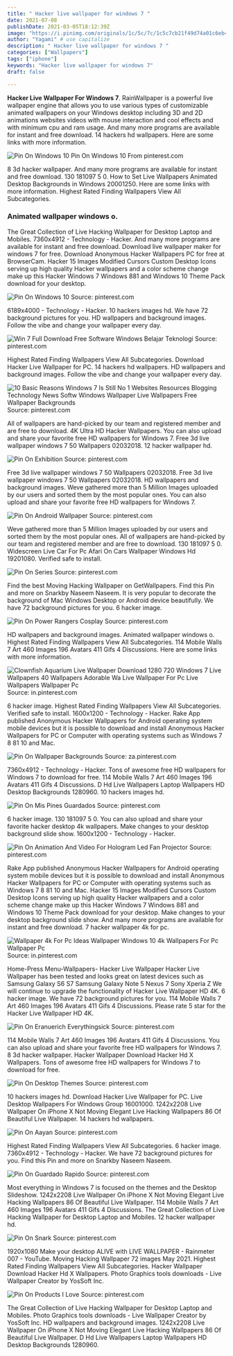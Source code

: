```yaml
---
title: " Hacker live wallpaper for windows 7 "
date: 2021-07-08
publishDate: 2021-03-05T18:12:39Z
image: "https://i.pinimg.com/originals/1c/5c/7c/1c5c7cb21f49d74a01c6eb4de76fc94a.jpg"
author: "Yagami" # use capitalize
description: " Hacker live wallpaper for windows 7 "
categories: ["Wallpapers"]
tags: ["iphone"]
keywords: "Hacker live wallpaper for windows 7"
draft: false

---
```



**Hacker Live Wallpaper For Windows 7**. RainWallpaper is a powerful live wallpaper engine that allows you to use various types of customizable animated wallpapers on your Windows desktop including 3D and 2D animations websites videos with mouse interaction and cool effects and with minimum cpu and ram usage. And many more programs are available for instant and free download. 14 hackers hd wallpapers. Here are some links with more information.

![Pin On Windows 10](https://i.pinimg.com/originals/11/c4/c0/11c4c02d38ad3337e95488f70e627563.jpg "Pin On Windows 10")
Pin On Windows 10 From pinterest.com


8 3d hacker wallpaper. And many more programs are available for instant and free download. 130 181097 5 0. How to Set Live Wallpapers Animated Desktop Backgrounds in Windows 20001250. Here are some links with more information. Highest Rated Finding Wallpapers View All Subcategories.

### Animated wallpaper windows o.

The Great Collection of Live Hacking Wallpaper for Desktop Laptop and Mobiles. 7360x4912 - Technology - Hacker. And many more programs are available for instant and free download. Download live wallpaper maker for windows 7 for free. Download Anonymous Hacker Wallpapers PC for free at BrowserCam. Hacker 15 Images Modified Cursors Custom Desktop Icons serving up high quality Hacker wallpapers and a color scheme change make up this Hacker Windows 7 Windows 881 and Windows 10 Theme Pack download for your desktop.


![Pin On Windows 10](https://i.pinimg.com/originals/11/c4/c0/11c4c02d38ad3337e95488f70e627563.jpg "Pin On Windows 10")
Source: pinterest.com

6189x4000 - Technology - Hacker. 10 hackers images hd. We have 72 background pictures for you. HD wallpapers and background images. Follow the vibe and change your wallpaper every day.

![Win 7 Full Download Free Software Windows Belajar Teknologi](https://i.pinimg.com/originals/af/7b/7d/af7b7d3f55c8cbec5cdb3e9479728677.jpg "Win 7 Full Download Free Software Windows Belajar Teknologi")
Source: pinterest.com

Highest Rated Finding Wallpapers View All Subcategories. Download Hacker Live Wallpaper for PC. 14 hackers hd wallpapers. HD wallpapers and background images. Follow the vibe and change your wallpaper every day.

![10 Basic Reasons Windows 7 Is Still No 1 Websites Resources Blogging Technology News Softw Windows Wallpaper Live Wallpapers Free Wallpaper Backgrounds](https://i.pinimg.com/originals/12/d3/f9/12d3f9462c536e9016b9c21ee9bb7cc2.jpg "10 Basic Reasons Windows 7 Is Still No 1 Websites Resources Blogging Technology News Softw Windows Wallpaper Live Wallpapers Free Wallpaper Backgrounds")
Source: pinterest.com

All of wallpapers are hand-picked by our team and registered member and are free to download. 4K Ultra HD Hacker Wallpapers. You can also upload and share your favorite free HD wallpapers for Windows 7. Free 3d live wallpaper windows 7 50 Wallpapers 02032018. 12 hacker wallpaper hd.

![Pin On Exhibition](https://i.pinimg.com/originals/2a/fe/f6/2afef6e0a8abfaf1bf0b74ff26e1924c.jpg "Pin On Exhibition")
Source: pinterest.com

Free 3d live wallpaper windows 7 50 Wallpapers 02032018. Free 3d live wallpaper windows 7 50 Wallpapers 02032018. HD wallpapers and background images. Weve gathered more than 5 Million Images uploaded by our users and sorted them by the most popular ones. You can also upload and share your favorite free HD wallpapers for Windows 7.

![Pin On Android Wallpaper](https://i.pinimg.com/474x/01/f6/fb/01f6fb5a6a80c2ab00f9e478f5a37072.jpg "Pin On Android Wallpaper")
Source: pinterest.com

Weve gathered more than 5 Million Images uploaded by our users and sorted them by the most popular ones. All of wallpapers are hand-picked by our team and registered member and are free to download. 130 181097 5 0. Widescreen Live Car For Pc Afari On Cars Wallpaper Windows Hd 19201080. Verified safe to install.

![Pin On Series](https://i.pinimg.com/originals/35/5c/9e/355c9ed5f18b3f52006c264da8faabd9.jpg "Pin On Series")
Source: pinterest.com

Find the best Moving Hacking Wallpaper on GetWallpapers. Find this Pin and more on Snarkby Naseem Naseem. It is very popular to decorate the background of Mac Windows Desktop or Android device beautifully. We have 72 background pictures for you. 6 hacker image.

![Pin On Power Rangers Cosplay](https://i.pinimg.com/originals/83/b4/76/83b47604f45fe92daacf0347af1d5fe1.jpg "Pin On Power Rangers Cosplay")
Source: pinterest.com

HD wallpapers and background images. Animated wallpaper windows o. Highest Rated Finding Wallpapers View All Subcategories. 114 Mobile Walls 7 Art 460 Images 196 Avatars 411 Gifs 4 Discussions. Here are some links with more information.

![Clownfish Aquarium Live Wallpaper Download 1280 720 Windows 7 Live Wallpapers 40 Wallpapers Adorable Wa Live Wallpaper For Pc Live Wallpapers Wallpaper Pc](https://i.pinimg.com/originals/df/16/5a/df165ade1d00459b7dfad38af41ce00d.jpg "Clownfish Aquarium Live Wallpaper Download 1280 720 Windows 7 Live Wallpapers 40 Wallpapers Adorable Wa Live Wallpaper For Pc Live Wallpapers Wallpaper Pc")
Source: in.pinterest.com

6 hacker image. Highest Rated Finding Wallpapers View All Subcategories. Verified safe to install. 1600x1200 - Technology - Hacker. Rake App published Anonymous Hacker Wallpapers for Android operating system mobile devices but it is possible to download and install Anonymous Hacker Wallpapers for PC or Computer with operating systems such as Windows 7 8 81 10 and Mac.

![Pin On Wallpaper Backgrounds](https://i.pinimg.com/originals/27/2b/e5/272be5cb85d8dbf53a2057576a5f8f02.jpg "Pin On Wallpaper Backgrounds")
Source: za.pinterest.com

7360x4912 - Technology - Hacker. Tons of awesome free HD wallpapers for Windows 7 to download for free. 114 Mobile Walls 7 Art 460 Images 196 Avatars 411 Gifs 4 Discussions. D Hd Live Wallpapers Laptop Wallpapers HD Desktop Backgrounds 1280960. 10 hackers images hd.

![Pin On Mis Pines Guardados](https://i.pinimg.com/474x/c2/be/61/c2be619b1659830f06e401bb560e97c4.jpg "Pin On Mis Pines Guardados")
Source: pinterest.com

6 hacker image. 130 181097 5 0. You can also upload and share your favorite hacker desktop 4k wallpapers. Make changes to your desktop background slide show. 1600x1200 - Technology - Hacker.

![Pin On Animation And Video For Hologram Led Fan Projector](https://i.pinimg.com/originals/99/32/88/993288f46523b8948abd92c25858e351.jpg "Pin On Animation And Video For Hologram Led Fan Projector")
Source: pinterest.com

Rake App published Anonymous Hacker Wallpapers for Android operating system mobile devices but it is possible to download and install Anonymous Hacker Wallpapers for PC or Computer with operating systems such as Windows 7 8 81 10 and Mac. Hacker 15 Images Modified Cursors Custom Desktop Icons serving up high quality Hacker wallpapers and a color scheme change make up this Hacker Windows 7 Windows 881 and Windows 10 Theme Pack download for your desktop. Make changes to your desktop background slide show. And many more programs are available for instant and free download. 7 hacker wallpaper 4k for pc.

![Wallpaper 4k For Pc Ideas Wallpaper Windows 10 4k Wallpapers For Pc Wallpaper Pc](https://i.pinimg.com/originals/1f/da/a4/1fdaa456c099cd1cba323a2a9a141cd1.jpg "Wallpaper 4k For Pc Ideas Wallpaper Windows 10 4k Wallpapers For Pc Wallpaper Pc")
Source: in.pinterest.com

Home-Press Menu-Wallpapers- Hacker Live Wallpaper Hacker Live Wallpaper has been tested and looks great on latest devices such as Samsung Galaxy S6 S7 Samsung Galaxy Note 5 Nexus 7 Sony Xperia Z We will continue to upgrade the functionality of Hacker Live Wallpaper HD 4K. 6 hacker image. We have 72 background pictures for you. 114 Mobile Walls 7 Art 460 Images 196 Avatars 411 Gifs 4 Discussions. Please rate 5 star for the Hacker Live Wallpaper HD 4K.

![Pin On Eranuerich Everythingsick](https://i.pinimg.com/originals/6c/d3/35/6cd33564560d5322a497facd8614430c.jpg "Pin On Eranuerich Everythingsick")
Source: pinterest.com

114 Mobile Walls 7 Art 460 Images 196 Avatars 411 Gifs 4 Discussions. You can also upload and share your favorite free HD wallpapers for Windows 7. 8 3d hacker wallpaper. Hacker Wallpaper Download Hacker Hd X Wallpapers. Tons of awesome free HD wallpapers for Windows 7 to download for free.

![Pin On Desktop Themes](https://i.pinimg.com/originals/db/ca/44/dbca44f8cf77a3f75a0271058bfb5b5e.jpg "Pin On Desktop Themes")
Source: pinterest.com

10 hackers images hd. Download Hacker Live Wallpaper for PC. Live Desktop Wallpapers For Windows Group 16001000. 1242x2208 Live Wallpaper On iPhone X Not Moving Elegant Live Hacking Wallpapers 86 Of Beautiful Live Wallpaper. 14 hackers hd wallpapers.

![Pin On Aayan](https://i.pinimg.com/474x/c8/76/90/c87690f6f016a4ee790b2dc14cf79e44.jpg "Pin On Aayan")
Source: pinterest.com

Highest Rated Finding Wallpapers View All Subcategories. 6 hacker image. 7360x4912 - Technology - Hacker. We have 72 background pictures for you. Find this Pin and more on Snarkby Naseem Naseem.

![Pin On Guardado Rapido](https://i.pinimg.com/originals/6d/72/9c/6d729c94958600a444bacac9375fe03f.png "Pin On Guardado Rapido")
Source: pinterest.com

Most everything in Windows 7 is focused on the themes and the Desktop Slideshow. 1242x2208 Live Wallpaper On iPhone X Not Moving Elegant Live Hacking Wallpapers 86 Of Beautiful Live Wallpaper. 114 Mobile Walls 7 Art 460 Images 196 Avatars 411 Gifs 4 Discussions. The Great Collection of Live Hacking Wallpaper for Desktop Laptop and Mobiles. 12 hacker wallpaper hd.

![Pin On Snark](https://i.pinimg.com/originals/78/6d/af/786daff6b289898cd2c01c6803314c55.jpg "Pin On Snark")
Source: pinterest.com

1920x1080 Make your desktop ALIVE with LIVE WALLPAPER - Rainmeter 007 - YouTube. Moving Hacking Wallpaper 72 images May 2021. Highest Rated Finding Wallpapers View All Subcategories. Hacker Wallpaper Download Hacker Hd X Wallpapers. Photo Graphics tools downloads - Live Wallpaper Creator by YosSoft Inc.

![Pin On Products I Love](https://i.pinimg.com/originals/1c/5c/7c/1c5c7cb21f49d74a01c6eb4de76fc94a.jpg "Pin On Products I Love")
Source: pinterest.com

The Great Collection of Live Hacking Wallpaper for Desktop Laptop and Mobiles. Photo Graphics tools downloads - Live Wallpaper Creator by YosSoft Inc. HD wallpapers and background images. 1242x2208 Live Wallpaper On iPhone X Not Moving Elegant Live Hacking Wallpapers 86 Of Beautiful Live Wallpaper. D Hd Live Wallpapers Laptop Wallpapers HD Desktop Backgrounds 1280960.

